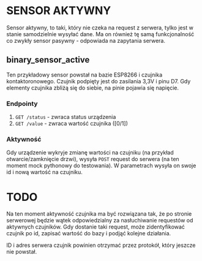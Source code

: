 # SENSOR AKTYWNY
Sensor aktywny, to taki, który nie czeka na request z serwera, tylko jest w stanie samodzielnie wysyłać dane. Ma on również tę samą funkcjonalność co zwykły sensor pasywny - odpowiada na zapytania serwera.
## binary_sensor_active
Ten przykładowy sensor powstał na bazie ESP8266 i czujnika kontaktoronowego. Czujnik podpięty jest do zasilania 3,3V i pinu D7. Gdy elementy czujnika zbliżą się do siebie, na pinie pojawia się napięcie.
### Endpointy
1. `GET /status` - zwraca status urządzenia
1. `GET /value` - zwraca wartość czujnika ([0/1])
### Aktywność
Gdy urządzenie wykryje zmianę wartości na czujniku (na przykład otwarcie/zamknięcie drzwi), wysyła `POST` request do serwera (na ten moment mock pythonowy do testowania). W parametrach wysyła on swoje id i nową wartość na czujniku.

# TODO
Na ten moment aktywność czujnika ma być rozwiązana tak, że po stronie serwerowej będzie wątek odpowiedzialny za nasłuchiwanie requestów od aktywnych czujników. Gdy dostanie taki request, może zidentyfikować czujnik po id, zapisać wartość do bazy i podjąć kolejne działania.

ID i adres serwera czujnik powinien otrzymać przez protokół, który jeszcze nie powstał.